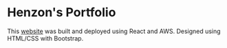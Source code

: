 # Henzon's Portfolio

This [website](zhenzon.com) was built and deployed using React and AWS. Designed using HTML/CSS with Bootstrap.
